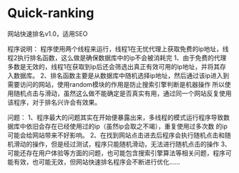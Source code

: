 # Quick-ranking

网站快速排名v1.0，适用SEO

程序说明：
程序使用两个线程来运行，线程1在无忧代理上获取免费的ip地址，线程2执行排名函数，这么做是确保数据库中的ip不会被消耗完
1、由于免费的代理多数是无效的，线程1在获取到ip后还会筛选出真正有效可用的ip地址，并将其存入数据库。
2、排名函数主要是从数据库中随机选择ip地址，然后通过该ip进入到需要访问的网站，使用random模块的作用是防止搜索引擎判断是机器操作
所以使用随机点击与滑动，虽然这么做不能确定是否真实有用，通过同一个网站反复使用该程序，对于排名兴许会有效果。

问题：
1、程序最大的问题其实在开始便暴露出来，多线程的模式运行程序导致数据库中依旧会存在已经使用过的ip（虽然ip会取之不竭），重复使用过多次数
的ip可能会给网站带来不好影响。
2、在找到网站点击进去后程序会执行随机点击和随机滑动的操作，但是经过测试，程序只能随机滑动，无法进行随机点击的操作
3、可能还存在用户体验等方面的问题，也可能包含搜索引擎算法等相关问题，程序可能有效，也可能无效，但网站快速排名程序会不断进行优化……

